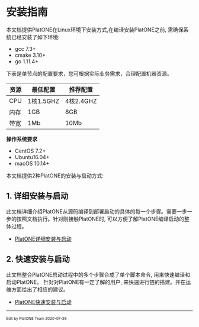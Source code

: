 # 安装指南

本文档提供PlatONE在Linux环境下安装方式,在编译安装PlatONE之前, 需确保系统已经安装了如下环境:

* gcc 7.3+
* cmake 3.10+
* go 1.11.4+

下表是单节点的配置要求，您可根据实际业务需求，合理配置机器资源。

|资源|最低配置|推荐配置|
|----|------|-------|
|CPU|1核1.5GHZ|4核2.4GHZ|
|内存|1GB|8GB|
|带宽|1Mb|10Mb|

**操作系统要求**

- CentOS 7.2+
- Ubuntu16.04+
- macOS 10.14+

本文档提供2种PlatONE的安装与启动方式:

## 1. 详细安装与启动  

此文档详细介绍PlatONE从源码编译到部署启动的具体的每一个步骤。需要一步一步的按照文档执行。针对刚接触PlatONE时, 可以方便了解PlatONE编译启动的整体过程。

* [PlatONE详细安装与启动](Installation/详细安装与启动.md)

## 2. 快速安装与启动

此文档整合PlatONE启动过程中的多个步骤合成了单个脚本命令, 用来快速编译和启动PlatONE。 针对对PlatONE有一定了解的用户, 来快速进行链的搭建。并在运维方面给出了相应的建议。

* [PlatONE快速安装与启动](Installation/快速部署.md)
------
<font Size=1>Edit by PlatONE Team 2020-07-29</font>


